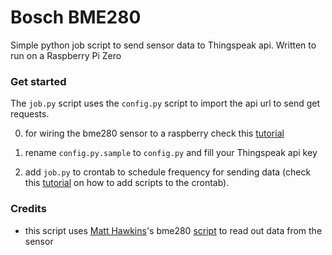 # Bosch BME280 

Simple python job script to send sensor data to Thingspeak api.
Written to run on a Raspberry Pi Zero

### Get started

The `job.py` script uses the `config.py` script to import the api url to send get requests.

0. for wiring the bme280 sensor to a raspberry check this [tutorial](
https://app.getpocket.com/read/1364761076)

1. rename `config.py.sample` to `config.py` and fill your Thingspeak api key

2. add `job.py` to crontab to schedule frequency for sending data (check this [tutorial](https://www.raspberrypi.org/documentation/linux/usage/cron.md) on how to add scripts to the crontab).

### Credits

 - this script uses [Matt Hawkins](https://bitbucket.org/%7B18a352f1-8fe1-4b70-9e9c-cd29f663fafc%7D/)'s bme280 [script](  
https://bitbucket.org/MattHawkinsUK/rpispy-misc/raw/master/python/bme280.py) to read out data from the sensor


